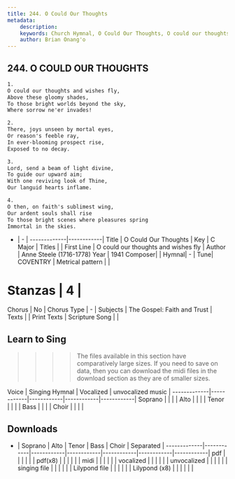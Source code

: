 ```yaml
---
title: 244. O Could Our Thoughts
metadata:
    description: 
    keywords: Church Hymnal, O Could Our Thoughts, O could our thoughts and wishes fly, 
    author: Brian Onang'o
---
```



## 244. O COULD OUR THOUGHTS

```txt
1.
O could our thoughts and wishes fly, 
Above these gloomy shades, 
To those bright worlds beyond the sky, 
Where sorrow ne'er invades! 

2.
There, joys unseen by mortal eyes, 
Or reason's feeble ray, 
In ever-blooming prospect rise, 
Exposed to no decay. 

3.
Lord, send a beam of light divine, 
To guide our upward aim; 
With one reviving look of Thine, 
Our languid hearts inflame. 

4.
O then, on faith's sublimest wing, 
Our ardent souls shall rise 
To those bright scenes where pleasures spring 
Immortal in the skies.

```

- |   -  |
-------------|------------|
Title | O Could Our Thoughts |
Key | C Major |
Titles |  |
First Line | O could our thoughts and wishes fly |
Author | Anne Steele (1716-1778)
Year | 1941
Composer|  |
Hymnal|  - |
Tune| COVENTRY |
Metrical pattern | |
# Stanzas | 4 |
Chorus | No |
Chorus Type | - |
Subjects | The Gospel: Faith and Trust |
Texts |  |
Print Texts | 
Scripture Song |  |
  
## Learn to Sing

>>>> The files available in this section have comparatively large sizes. If you need to save on data, then you can download the midi files in the download section as they are of smaller sizes.

Voice |  Singing Hymnal | Vocalized | unvocalized music |
-------------|------------|------------|------------|------------|
Soprano | | | |
Alto | | | |
Tenor | | | |
Bass | | | |
Choir | | | |

## Downloads

- |  Soprano | Alto | Tenor | Bass | Choir | Separated |
-------------|------------|------------|------------|------------|------------|------------|
pdf | | | | | |
pdf(x8) | | | | | |
midi | | | | | |
vocalized | | | | | |
unvocalized | | | | | |
singing file | | | | | |
Lilypond file | | | | | |
Lilypond (x8) | | | | | |
  